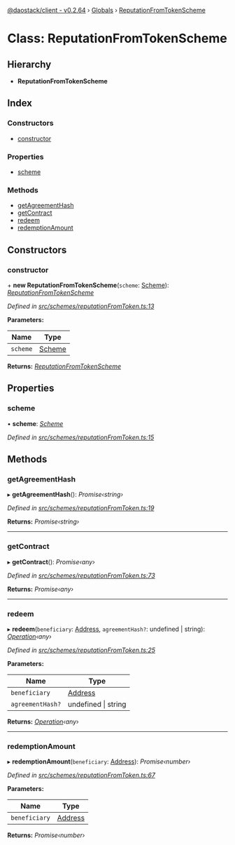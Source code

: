 [@daostack/client - v0.2.64](../README.md) › [Globals](../globals.md) › [ReputationFromTokenScheme](reputationfromtokenscheme.md)

# Class: ReputationFromTokenScheme

## Hierarchy

* **ReputationFromTokenScheme**

## Index

### Constructors

* [constructor](reputationfromtokenscheme.md#constructor)

### Properties

* [scheme](reputationfromtokenscheme.md#scheme)

### Methods

* [getAgreementHash](reputationfromtokenscheme.md#getagreementhash)
* [getContract](reputationfromtokenscheme.md#getcontract)
* [redeem](reputationfromtokenscheme.md#redeem)
* [redemptionAmount](reputationfromtokenscheme.md#redemptionamount)

## Constructors

###  constructor

\+ **new ReputationFromTokenScheme**(`scheme`: [Scheme](scheme.md)): *[ReputationFromTokenScheme](reputationfromtokenscheme.md)*

*Defined in [src/schemes/reputationFromToken.ts:13](https://github.com/daostack/client/blob/b547acc/src/schemes/reputationFromToken.ts#L13)*

**Parameters:**

Name | Type |
------ | ------ |
`scheme` | [Scheme](scheme.md) |

**Returns:** *[ReputationFromTokenScheme](reputationfromtokenscheme.md)*

## Properties

###  scheme

• **scheme**: *[Scheme](scheme.md)*

*Defined in [src/schemes/reputationFromToken.ts:15](https://github.com/daostack/client/blob/b547acc/src/schemes/reputationFromToken.ts#L15)*

## Methods

###  getAgreementHash

▸ **getAgreementHash**(): *Promise‹string›*

*Defined in [src/schemes/reputationFromToken.ts:19](https://github.com/daostack/client/blob/b547acc/src/schemes/reputationFromToken.ts#L19)*

**Returns:** *Promise‹string›*

___

###  getContract

▸ **getContract**(): *Promise‹any›*

*Defined in [src/schemes/reputationFromToken.ts:73](https://github.com/daostack/client/blob/b547acc/src/schemes/reputationFromToken.ts#L73)*

**Returns:** *Promise‹any›*

___

###  redeem

▸ **redeem**(`beneficiary`: [Address](../globals.md#address), `agreementHash?`: undefined | string): *[Operation](../globals.md#operation)‹any›*

*Defined in [src/schemes/reputationFromToken.ts:25](https://github.com/daostack/client/blob/b547acc/src/schemes/reputationFromToken.ts#L25)*

**Parameters:**

Name | Type |
------ | ------ |
`beneficiary` | [Address](../globals.md#address) |
`agreementHash?` | undefined &#124; string |

**Returns:** *[Operation](../globals.md#operation)‹any›*

___

###  redemptionAmount

▸ **redemptionAmount**(`beneficiary`: [Address](../globals.md#address)): *Promise‹number›*

*Defined in [src/schemes/reputationFromToken.ts:67](https://github.com/daostack/client/blob/b547acc/src/schemes/reputationFromToken.ts#L67)*

**Parameters:**

Name | Type |
------ | ------ |
`beneficiary` | [Address](../globals.md#address) |

**Returns:** *Promise‹number›*
